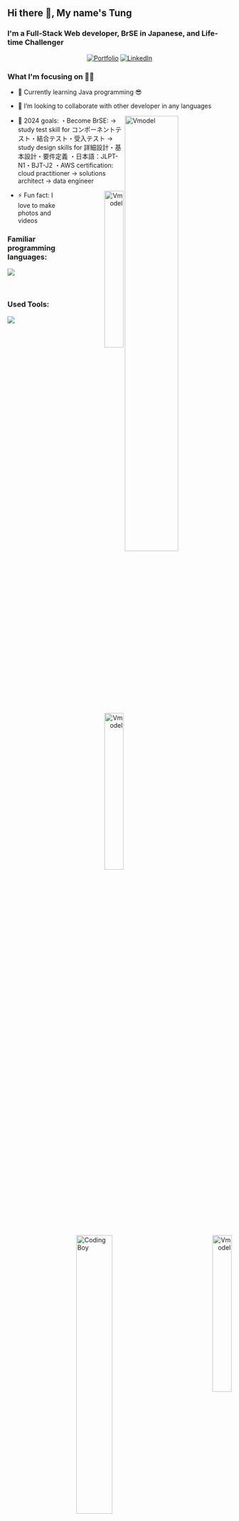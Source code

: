 ## Hi there 👋, My name's Tung

### I'm a Full-Stack Web developer, BrSE in Japanese, and Life-time Challenger

<div align="center">
<a href="https://sanajitjana.github.io/"><img alt="Portfolio" src="https://img.shields.io/badge/portfolio-008000.svg?style=for-the-badge&logo=google-chrome&logoColor=white"/></a>
<a href="https://www.linkedin.com/in/t%C3%B9ng-v%C5%A9-5968361bb/"><img alt="LinkedIn" src="https://img.shields.io/badge/linkedin-%230077B5.svg?style=for-the-badge&logo=linkedin&logoColor=white"/></a>
<a href="tung.vt172@gmail.com><img alt="Gmail" src="https://img.shields.io/badge/Gmail-D14836?style=for-the-badge&logo=gmail&logoColor=white"/></a>
</div>

### What I'm focusing on 👨‍💻
- 🌱 Currently learning Java programming 😎
- 👯 I’m looking to collaborate with other developer in any languages
- 🥅 2024 goals: 
    <img width="50%" align="right" alt="Vmodel" src="https://i0.wp.com/kysubrse.com/wp-content/uploads/2023/11/V-model.webp?resize=768%2C432&ssl=1" />
    ・Become BrSE: 
        →　study test skill for コンポーネントテスト・結合テスト・受入テスト
        →　study design skills for 詳細設計・基本設計・要件定義
    ・日本語：JLPT-N1・BJT-J2
    ・AWS certification: cloud practitioner ->  solutions architect -> data engineer
    <div align="right">
    <img width="30%" align="right" alt="Vmodel" src="https://d1.awsstatic.com/training-and-certification/certification-badges/AWS-Certified-Cloud-Practitioner_badge.634f8a21af2e0e956ed8905a72366146ba22b74c.png" />
    <img width="30%" align="right" alt="Vmodel" src="https://d1.awsstatic.com/training-and-certification/certification-badges/AWS-Certified-Solutions-Architect-Associate_badge.3419559c682629072f1eb968d59dea0741772c0f.png" />
    <img width="30%" align="right" alt="Vmodel" src="https://d1.awsstatic.com/certification/badges/AWS-Certified-Data-Engineer-Associate_badge_300x300.a231ff0ff32a28adf061d3f7fa36564964b4a4b5.png" />
    </div>

    
- ⚡ Fun fact: I love to make photos and videos

<!-- coding boy -->
<img width="40%" align="right" alt="Coding Boy" src=" " />

<!-- programming language -->

### Familiar programming languages: 

[![](https://skillicons.dev/icons?i=html,css,js,react,java,spring,hibernate,mysql)]()

<br/>

### Used Tools:

[![](https://skillicons.dev/icons?i=git,github,vscode,idea,postman)]()

<br/>